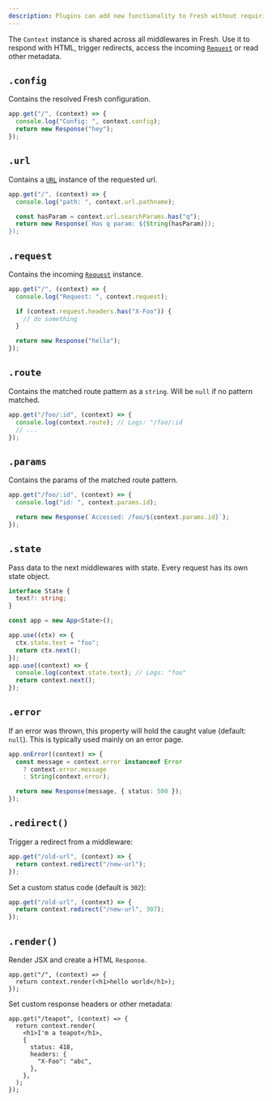 ```yaml
---
description: Plugins can add new functionality to Fresh without requiring significant complexity.
---
```


The `Context` instance is shared across all middlewares in Fresh. Use it to
respond with HTML, trigger redirects, access the incoming
[`Request`](https://developer.mozilla.org/en-US/docs/Web/API/Request) or read
other metadata.

## `.config`

Contains the resolved Fresh configuration.

```ts
app.get("/", (context) => {
  console.log("Config: ", context.config);
  return new Response("hey");
});
```

## `.url`

Contains a [`URL`](https://developer.mozilla.org/en-US/docs/Web/API/URL)
instance of the requested url.

```ts
app.get("/", (context) => {
  console.log("path: ", context.url.pathname);

  const hasParam = context.url.searchParams.has("q");
  return new Response(`Has q param: ${String(hasParam)});
});
```

## `.request`

Contains the incoming
[`Request`](https://developer.mozilla.org/en-US/docs/Web/API/Request) instance.

```ts
app.get("/", (context) => {
  console.log("Request: ", context.request);

  if (context.request.headers.has("X-Foo")) {
    // do something
  }

  return new Response("hello");
});
```

## `.route`

Contains the matched route pattern as a `string`. Will be `null` if no pattern
matched.

```ts
app.get("/foo/:id", (context) => {
  console.log(context.route); // Logs: "/foo/:id
  // ...
});
```

## `.params`

Contains the params of the matched route pattern.

```ts
app.get("/foo/:id", (context) => {
  console.log("id: ", context.params.id);

  return new Response(`Accessed: /foo/${context.params.id}`);
});
```

## `.state`

Pass data to the next middlewares with state. Every request has its own state
object.

```ts
interface State {
  text?: string;
}

const app = new App<State>();

app.use((ctx) => {
  ctx.state.text = "foo";
  return ctx.next();
});
app.use((context) => {
  console.log(context.state.text); // Logs: "foo"
  return context.next();
});
```

## `.error`

If an error was thrown, this property will hold the caught value (default:
`null`). This is typically used mainly on an error page.

```ts
app.onError((context) => {
  const message = context.error instanceof Error
    ? context.error.message
    : String(context.error);

  return new Response(message, { status: 500 });
});
```

## `.redirect()`

Trigger a redirect from a middleware:

```ts
app.get("/old-url", (context) => {
  return context.redirect("/new-url");
});
```

Set a custom status code (default is `302`):

```ts
app.get("/old-url", (context) => {
  return context.redirect("/new-url", 307);
});
```

## `.render()`

Render JSX and create a HTML `Response`.

```tsx
app.get("/", (context) => {
  return context.render(<h1>hello world</h1>);
});
```

Set custom response headers or other metadata:

```tsx
app.get("/teapot", (context) => {
  return context.render(
    <h1>I'm a teapot</h1>,
    {
      status: 418,
      headers: {
        "X-Foo": "abc",
      },
    },
  );
});
```
